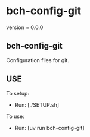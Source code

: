 # bch-config-git

version = 0.0.0

## bch-config-git

Configuration files for git.

## USE

To setup:
- Run: [./SETUP.sh]

To use:
- Run: [uv run bch-config-git]
